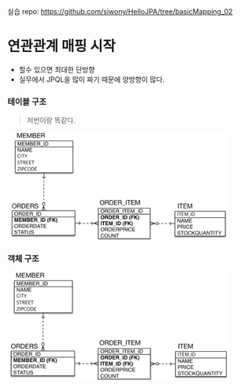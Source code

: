 실습 repo: https://github.com/siwony/HelloJPA/tree/basicMapping_02
# 연관관계 매핑 시작
- 할수 있으면 최대한 단방향
- 실무에서 JPQL을 많이 짜기 때문에 양방향이 많다.

### 테이블 구조
> 저번이랑 똑같다.

<img width=450px src=./img/data-driven-design-table.png>

### 객체 구조
<img width=450px src=./img/relationship-mapping-start-object.png>
